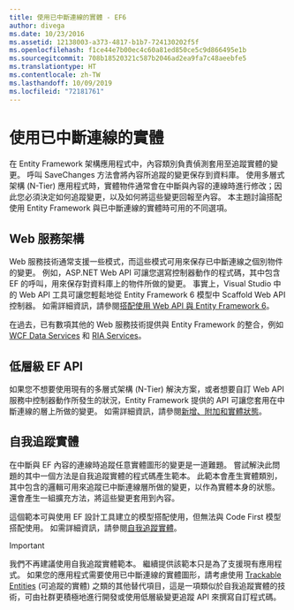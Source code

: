 ```yaml
---
title: 使用已中斷連線的實體 - EF6
author: divega
ms.date: 10/23/2016
ms.assetid: 12138003-a373-4817-b1b7-724130202f5f
ms.openlocfilehash: f1ce44e7b00ec4c60a81ed850ce5c9d866495e1b
ms.sourcegitcommit: 708b18520321c587b2046ad2ea9fa7c48aeebfe5
ms.translationtype: HT
ms.contentlocale: zh-TW
ms.lasthandoff: 10/09/2019
ms.locfileid: "72181761"
---
```

# <a name="working-with-disconnected-entities"></a>使用已中斷連線的實體
在 Entity Framework 架構應用程式中，內容類別負責偵測套用至追蹤實體的變更。 呼叫 SaveChanges 方法會將內容所追蹤的變更保存到資料庫。 使用多層式架構 (N-Tier) 應用程式時，實體物件通常會在中斷與內容的連線時進行修改；因此您必須決定如何追蹤變更，以及如何將這些變更回報至內容。 本主題討論搭配使用 Entity Framework 與已中斷連線的實體時可用的不同選項。   

## <a name="web-service-frameworks"></a>Web 服務架構

Web 服務技術通常支援一些模式，而這些模式可用來保存已中斷連線之個別物件的變更。 例如，ASP.NET Web API 可讓您選寫控制器動作的程式碼，其中包含 EF 的呼叫，用來保存對資料庫上的物件所做的變更。 事實上，Visual Studio 中的 Web API 工具可讓您輕鬆地從 Entity Framework 6 模型中 Scaffold Web API 控制器。 如需詳細資訊，請參閱[搭配使用 Web API 與 Entity Framework 6](https://docs.microsoft.com/aspnet/web-api/overview/data/using-web-api-with-entity-framework/)。   

在過去，已有數項其他的 Web 服務技術提供與 Entity Framework 的整合，例如 [WCF Data Services](https://docs.microsoft.com/dotnet/framework/data/wcf/create-a-data-service-using-an-adonet-ef-data-wcf) 和 [RIA Services](https://docs.microsoft.com/previous-versions/dotnet/wcf-ria/ee707344(v=vs.91))。

## <a name="low-level-ef-apis"></a>低層級 EF API

如果您不想要使用現有的多層式架構 (N-Tier) 解決方案，或者想要自訂 Web API 服務中控制器動作所發生的狀況，Entity Framework 提供的 API 可讓您套用在中斷連線的層上所做的變更。 如需詳細資訊，請參閱[新增、附加和實體狀態](~/ef6/saving/change-tracking/entity-state.md)。  

## <a name="self-tracking-entities"></a>自我追蹤實體  

在中斷與 EF 內容的連線時追蹤任意實體圖形的變更是一道難題。 嘗試解決此問題的其中一個方法是自我追蹤實體的程式碼產生範本。 此範本會產生實體類別，其中包含的邏輯可用來追蹤已中斷連線層所做的變更，以作為實體本身的狀態。 還會產生一組擴充方法，將這些變更套用到內容。

這個範本可與使用 EF 設計工具建立的模型搭配使用，但無法與 Code First 模型搭配使用。 如需詳細資訊，請參閱[自我追蹤實體](self-tracking-entities/index.md)。  

> [!IMPORTANT]
> 我們不再建議使用自我追蹤實體範本。 繼續提供該範本只是為了支援現有應用程式。 如果您的應用程式需要使用已中斷連線的實體圖形，請考慮使用 [Trackable Entities](https://trackableentities.github.io/) (可追蹤的實體) 之類的其他替代項目，這是一項類似於自我追蹤實體的技術，可由社群更積極地進行開發或使用低層級變更追蹤 API 來撰寫自訂程式碼。
